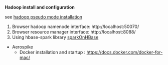 **Hadoop install and configuration**

see [hadoop pseudo mode installation](http://hadoop.apache.org/docs/stable/hadoop-project-dist/hadoop-common/SingleCluster.html#Pseudo-Distributed_Operation)

1. Browser hadoop namenode interface: http://localhost:50070/
1. Browser resource manager interface: http://localhost:8088/
1. Using hbase-spark library [sparkOnHBase](https://issues.apache.org/jira/browse/HBASE-13992)


* Aerospike
    - Docker installation and startup : https://docs.docker.com/docker-for-mac/